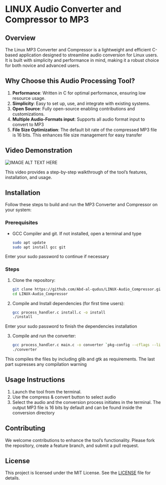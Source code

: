 # LINUX Audio Converter and Compressor to MP3

## Overview
The Linux MP3 Converter and Compressor is a lightweight and efficient C-based application designed to streamline audio conversion for Linux users. It is built with simplicity and performance in mind, making it a robust choice for both novice and advanced users.

## Why Choose this Audio Processing Tool?
1. **Performance**: Written in C for optimal performance, ensuring low resource usage.
2. **Simplicity**: Easy to set up, use, and integrate with existing systems.
3. **Open Source**: Fully open-source enabling contributions and customizations.
4. **Multiple Audio-Formats input**: Supports all audio format input to convert to MP3
5. **File Size Optimization**: The default bit rate of the compressed MP3 file is 16 bits. This enhances file size management for easy transfer

## Video Demonstration
![IMAGE ALT TEXT HERE](https://img.youtube.com/vi/we4yRnO17kY/0.jpg)

This video provides a step-by-step walkthrough of the tool’s features, installation, and usage.

## Installation
Follow these steps to build and run the MP3 Converter and Compressor on your system:

### Prerequisites
- GCC Compiler and git. If not installed, open a terminal and type
   ```bash
   sudo apt update
   sudo apt install gcc git
   ```
Enter your sudo password to continue if necessary

### Steps
1. Clone the repository:
   ```bash
   git clone https://github.com/Abd-al-qudus/LINUX-Audio_Compressor.git
   cd LINUX-Audio_Compressor
   ```

2. Compile and Install dependencies (for first time users):
   ```bash
   gcc process_handler.c install.c -o install
   ./install
   ```
Enter your sudo password to finish the dependencies installation

3. Compile and run the converter:
   ```bash
   gcc process_handler.c main.c -o converter `pkg-config --cflags --libs gtk+-2.0 gthread-2.0` -Wno-deprecated-declarations
   ./converter
   ```
This compiles the files by including glib and gtk as requirements. The last part supresses any compilation warning

## Usage Instructions
1. Launch the tool from the terminal.
2. Use the compress & convert button to select audio
3. Select the audio and the conversion process initiates in the terminal. The output MP3 file is 16 bits by default and can be found inside the conversion directory

## Contributing
We welcome contributions to enhance the tool’s functionality. Please fork the repository, create a feature branch, and submit a pull request.

## License
This project is licensed under the MIT License. See the [LICENSE](LICENSE) file for details.

